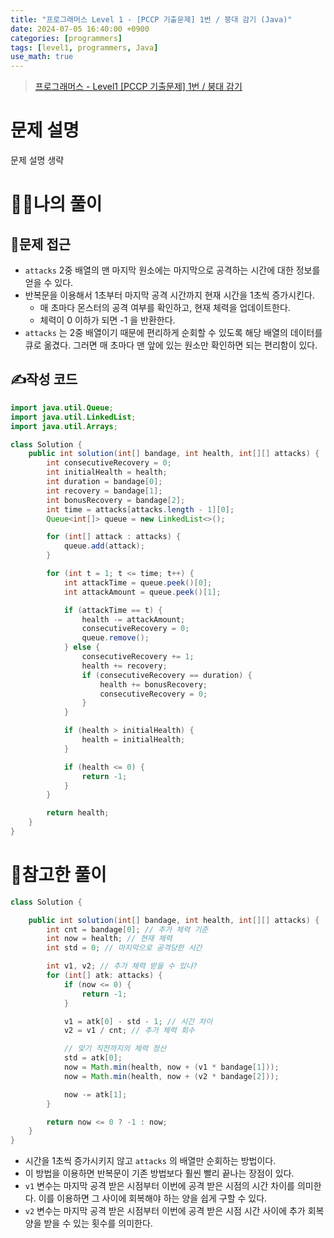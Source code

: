 ```yaml
---
title: "프로그래머스 Level 1 - [PCCP 기출문제] 1번 / 붕대 감기 (Java)"
date: 2024-07-05 16:40:00 +0900
categories: [programmers]
tags: [level1, programmers, Java]
use_math: true
---
```


> [프로그래머스 - Level1 [PCCP 기출문제] 1번 / 붕대 감기](https://school.programmers.co.kr/learn/courses/30/lessons/250137)
>

# 문제 설명

문제 설명 생략

# 🙋‍♂️나의 풀이

## 🤔문제 접근

- `attacks` 2중 배열의 맨 마지막 원소에는 마지막으로 공격하는 시간에 대한 정보를 얻을 수 있다.
- 반복문을 이용해서 1초부터 마지막 공격 시간까지 현재 시간을 1초씩 증가시킨다.
    - 매 초마다 몬스터의 공격 여부를 확인하고, 현재 체력을 업데이트한다.
    - 체력이 0 이하가 되면 -1 을 반환한다.
- `attacks` 는 2중 배열이기 때문에 편리하게 순회할 수 있도록 해당 배열의 데이터를 큐로 옮겼다. 그러면 매 초마다 맨 앞에 있는 원소만 확인하면 되는 편리함이 있다.

## ✍️작성 코드

```java
import java.util.Queue;
import java.util.LinkedList;
import java.util.Arrays;

class Solution {
    public int solution(int[] bandage, int health, int[][] attacks) {
        int consecutiveRecovery = 0;
        int initialHealth = health;
        int duration = bandage[0];
        int recovery = bandage[1];
        int bonusRecovery = bandage[2];
        int time = attacks[attacks.length - 1][0];
        Queue<int[]> queue = new LinkedList<>();

        for (int[] attack : attacks) {
            queue.add(attack);
        }

        for (int t = 1; t <= time; t++) {
            int attackTime = queue.peek()[0];
            int attackAmount = queue.peek()[1];

            if (attackTime == t) {
                health -= attackAmount;
                consecutiveRecovery = 0;
                queue.remove();
            } else {
                consecutiveRecovery += 1;
                health += recovery;
                if (consecutiveRecovery == duration) {
                    health += bonusRecovery;
                    consecutiveRecovery = 0;
                }
            }

            if (health > initialHealth) {
                health = initialHealth;
            }

            if (health <= 0) {
                return -1;
            }
        }

        return health;
    }
}
```

# 👀참고한 풀이

```java
class Solution {

    public int solution(int[] bandage, int health, int[][] attacks) {
        int cnt = bandage[0]; // 추가 체력 기준
        int now = health; // 현재 체력
        int std = 0; // 마지막으로 공격당한 시간

        int v1, v2; // 추가 체력 받을 수 있나?
        for (int[] atk: attacks) {
            if (now <= 0) {
                return -1;
            }

            v1 = atk[0] - std - 1; // 시간 차이
            v2 = v1 / cnt; // 추가 체력 회수

            // 맞기 직전까지의 체력 정산
            std = atk[0];
            now = Math.min(health, now + (v1 * bandage[1]));
            now = Math.min(health, now + (v2 * bandage[2]));

            now -= atk[1];
        }

        return now <= 0 ? -1 : now;
    }
}
```

- 시간을 1초씩 증가시키지 않고 `attacks` 의 배열만 순회하는 방법이다.
- 이 방법을 이용하면 반복문이 기존 방법보다 훨씬 빨리 끝나는 장점이 있다.
- `v1` 변수는 마지막 공격 받은 시점부터 이번에 공격 받은 시점의 시간 차이를 의미한다. 이를 이용하면 그 사이에 회복해야 하는 양을 쉽게 구할 수 있다.
- `v2` 변수는 마지막 공격 받은 시점부터 이번에 공격 받은 시점 시간 사이에 추가 회복양을 받을 수 있는 횟수를 의미한다.